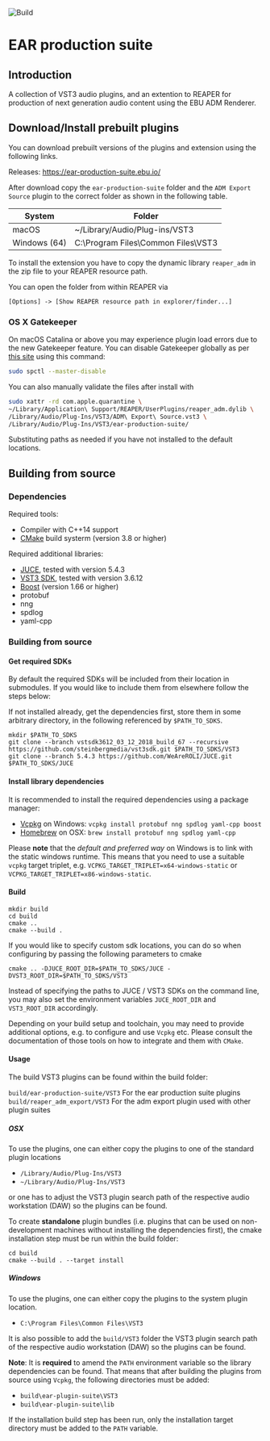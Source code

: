 ![Build](https://github.com/ebu/ear-production-suite/workflows/Build/badge.svg)

# EAR production suite


## Introduction

A collection of VST3 audio plugins, and an extention to REAPER for production of next generation audio content using the EBU ADM Renderer.

## Download/Install prebuilt plugins

You can download prebuilt versions of the plugins and extension using the following links.

Releases: https://ear-production-suite.ebu.io/

After download copy the `ear-production-suite` folder and the `ADM Export Source` plugin to the correct folder as shown in the following table.

| System                    | Folder                                   |
| ------------------------- | ---------------------------------------- |
| macOS                     | ~/Library/Audio/Plug-ins/VST3            |
| Windows (64)              | C:\Program Files\Common Files\VST3       |

To install the extension you have to copy the dynamic library `reaper_adm` in the zip file to your REAPER resource path. 

You can open the folder from within REAPER via 

```
[Options] -> [Show REAPER resource path in explorer/finder...]
```

### OS X Gatekeeper
On macOS Catalina or above you may experience plugin load errors due to the new Gatekeeper feature.
You can disable Gatekeeper globally as per [this site](https://cronotek.net/blog/how-to-disable-gatekeeper-on-macos-mojave-and-catalina)
using this command:

```bash
sudo spctl --master-disable 
```

You can also manually validate the files after install with
```bash
sudo xattr -rd com.apple.quarantine \
~/Library/Application\ Support/REAPER/UserPlugins/reaper_adm.dylib \
/Library/Audio/Plug-Ins/VST3/ADM\ Export\ Source.vst3 \
/Library/Audio/Plug-Ins/VST3/ear-production-suite/
```
Substituting paths as needed if you have not installed to the default locations.

## Building from source

### Dependencies

Required tools:
- Compiler with C++14 support
- [CMake](https://www.cmake.org) build systerm (version 3.8 or higher)

Required additional libraries:
- [JUCE](https://github.com/WeAreROLI/JUCE), tested with version 5.4.3
- [VST3 SDK](https://github.com/steinbergmedia/vst3sdk), tested with version 3.6.12
- [Boost](https://www.boost.org) (version 1.66 or higher)
- protobuf
- nng
- spdlog
- yaml-cpp

### Building from source

#### Get required SDKs

By default the required SDKs will be included from their location in submodules. If you would like to include them from elsewhere follow the steps below:

If not installed already, get the dependencies first, store them in some arbitrary directory,
in the following referenced by `$PATH_TO_SDKS`.

```
mkdir $PATH_TO_SDKS
git clone --branch vstsdk3612_03_12_2018_build_67 --recursive https://github.com/steinbergmedia/vst3sdk.git $PATH_TO_SDKS/VST3
git clone --branch 5.4.3 https://github.com/WeAreROLI/JUCE.git $PATH_TO_SDKS/JUCE
```

#### Install library dependencies

It is recommended to install the required dependencies using a package manager:
  - [Vcpkg](https://github.com/microsoft/vcpkg) on Windows: `vcpkg install protobuf nng spdlog yaml-cpp boost`
  - [Homebrew](https://brew.sh/) on OSX: `brew install protobuf nng spdlog yaml-cpp`

Please **note** that the *default and preferred way* on Windows is to link with the static windows runtime.
This means that you need to use a suitable `vcpkg` target triplet, e.g. `VCPKG_TARGET_TRIPLET=x64-windows-static` or `VCPKG_TARGET_TRIPLET=x86-windows-static`.

#### Build
```
mkdir build
cd build
cmake .. 
cmake --build .
```

If you would like to specify custom sdk locations, you can do so when configuring by passing the following parameters to cmake
```
cmake .. -DJUCE_ROOT_DIR=$PATH_TO_SDKS/JUCE -DVST3_ROOT_DIR=$PATH_TO_SDKS/VST3
```

Instead of specifying the paths to JUCE / VST3 SDKs on the command line, you
may also set the environment variables `JUCE_ROOT_DIR` and `VST3_ROOT_DIR` accordingly.

Depending on your build setup and toolchain, you may need to provide additional options, e.g. to configure and use `Vcpkg` etc. Please consult the documentation of those tools on how to integrate and them with `CMake`.

#### Usage

The build VST3 plugins can be found within the build folder: 

`build/ear-production-suite/VST3` For the ear production suite plugins
`build/reaper_adm_export/VST3` For the adm export plugin used with other plugin suites

##### OSX

To use the plugins, one can either copy the plugins to one of the standard plugin locations
 - `/Library/Audio/Plug-Ins/VST3`
 - `~/Library/Audio/Plug-Ins/VST3`

or one has to adjust the VST3 plugin search path of the respective audio workstation (DAW) so the plugins can be found.

To create **standalone** plugin bundles (i.e. plugins that can be used on non-development machines without installing the dependencies first), the cmake installation step must be run within the build folder:
```
cd build
cmake --build . --target install
```

##### Windows

To use the plugins, one can either copy the plugins to the system plugin location.
 - `C:\Program Files\Common Files\VST3` 

It is also possible to add the `build/VST3` folder  the VST3 plugin search path of the respective audio workstation (DAW) so the plugins can be found.

**Note**: It is **required** to amend the `PATH` environment variable so the library dependencies can be found.
That means that after building the plugins from source using `Vcpkg`, the following directories
 must be added:
- `build\ear-plugin-suite\VST3`
- `build\ear-plugin-suite\lib`

If the installation build step has been run, only the installation target directory must be added to the `PATH` variable.
